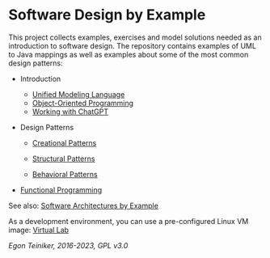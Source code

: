 # Software Design by Example
This project collects examples, exercises and model solutions needed as an introduction to software design.
The repository contains examples of UML to Java mappings as well as examples about some of the most common
design patterns:

* Introduction 
  * [Unified Modeling Language](introduction/uml/README.md)
  * [Object-Oriented Programming](introduction/oo-programming)
  * [Working with ChatGPT](introduction/chatGPT)

* Design Patterns
   * [Creational Patterns](design-patterns/creational-patterns)
    
   * [Structural Patterns](design-patterns/structural-patterns)
     
   * [Behavioral Patterns](design-patterns/behavioral-patterns)
    
* [Functional Programming](functional-programming/) 

See also: 
[Software Architectures by Example](https://github.com/teiniker/teiniker-lectures-softwarearchitectures) 

As a development environment, you can use a pre-configured Linux VM image:
[Virtual Lab](https://drive.google.com/drive/folders/1AzsF4Mvh1HJ8k6OW5W5hQ5CF0HdqA51l)


*Egon Teiniker, 2016-2023, GPL v3.0*
